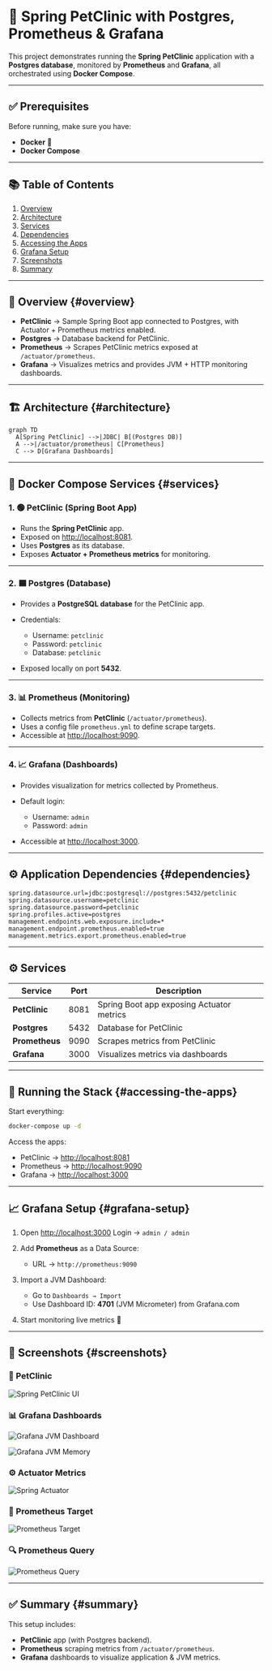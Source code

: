 

# 🐾 Spring PetClinic with Postgres, Prometheus & Grafana

This project demonstrates running the **Spring PetClinic** application with a **Postgres database**, monitored by **Prometheus** and **Grafana**, all orchestrated using **Docker Compose**.

---

## ✅ Prerequisites

Before running, make sure you have:

* **Docker** 🐳
* **Docker Compose**

---

## 📚 Table of Contents

1. [Overview](#overview)
2. [Architecture](#architecture)
3. [Services](#services)
4. [Dependencies](#dependencies)
5. [Accessing the Apps](#accessing-the-apps)
6. [Grafana Setup](#grafana-setup)
7. [Screenshots](#screenshots)
8. [Summary](#summary)

---

## 🔎 Overview {#overview}

* **PetClinic** → Sample Spring Boot app connected to Postgres, with Actuator + Prometheus metrics enabled.
* **Postgres** → Database backend for PetClinic.
* **Prometheus** → Scrapes PetClinic metrics exposed at `/actuator/prometheus`.
* **Grafana** → Visualizes metrics and provides JVM + HTTP monitoring dashboards.

---

## 🏗️ Architecture {#architecture}

```mermaid
graph TD
  A[Spring PetClinic] -->|JDBC| B[(Postgres DB)]
  A -->|/actuator/prometheus| C[Prometheus]
  C --> D[Grafana Dashboards]
````

---

## 🐳 Docker Compose Services {#services}

### 1. 🟢 PetClinic (Spring Boot App)

* Runs the **Spring PetClinic** app.
* Exposed on [http://localhost:8081](http://localhost:8081).
* Uses **Postgres** as its database.
* Exposes **Actuator + Prometheus metrics** for monitoring.

---

### 2. 🟦 Postgres (Database)

* Provides a **PostgreSQL database** for the PetClinic app.
* Credentials:

  * Username: `petclinic`
  * Password: `petclinic`
  * Database: `petclinic`
* Exposed locally on port **5432**.

---

### 3. 📊 Prometheus (Monitoring)

* Collects metrics from **PetClinic** (`/actuator/prometheus`).
* Uses a config file `prometheus.yml` to define scrape targets.
* Accessible at [http://localhost:9090](http://localhost:9090).

---

### 4. 📈 Grafana (Dashboards)

* Provides visualization for metrics collected by Prometheus.
* Default login:

  * Username: `admin`
  * Password: `admin`
* Accessible at [http://localhost:3000](http://localhost:3000).

---

## ⚙️ Application Dependencies {#dependencies}

```
spring.datasource.url=jdbc:postgresql://postgres:5432/petclinic
spring.datasource.username=petclinic
spring.datasource.password=petclinic
spring.profiles.active=postgres
management.endpoints.web.exposure.include=*
management.endpoint.prometheus.enabled=true
management.metrics.export.prometheus.enabled=true
```

---

## ⚙️ Services

| Service        | Port | Description                               |
| -------------- | ---- | ----------------------------------------- |
| **PetClinic**  | 8081 | Spring Boot app exposing Actuator metrics |
| **Postgres**   | 5432 | Database for PetClinic                    |
| **Prometheus** | 9090 | Scrapes metrics from PetClinic            |
| **Grafana**    | 3000 | Visualizes metrics via dashboards         |

---

## 🚀 Running the Stack {#accessing-the-apps}

Start everything:

```bash
docker-compose up -d
```

Access the apps:

* PetClinic → [http://localhost:8081](http://localhost:8081)
* Prometheus → [http://localhost:9090](http://localhost:9090)
* Grafana → [http://localhost:3000](http://localhost:3000)

---

## 📈 Grafana Setup {#grafana-setup}

1. Open [http://localhost:3000](http://localhost:3000)
   Login → `admin / admin`

2. Add **Prometheus** as a Data Source:

   * URL → `http://prometheus:9090`

3. Import a JVM Dashboard:

   * Go to `Dashboards → Import`
   * Use Dashboard ID: **4701** (JVM Micrometer) from Grafana.com

4. Start monitoring live metrics 🚀

---

## 📸 Screenshots {#screenshots}

### 🐶 PetClinic

![Spring PetClinic UI](spring.png)

### 📊 Grafana Dashboards

![Grafana JVM Dashboard](dashboard1.png)

![Grafana JVM Memory](dashboard2.png)

### ⚙️ Actuator Metrics

![Spring Actuator](actuator.png)

### 🎯 Prometheus Target

![Prometheus Target](target.png)

### 🔍 Prometheus Query

![Prometheus Query](query.png)

---

## ✅ Summary {#summary}

This setup includes:

* **PetClinic** app (with Postgres backend).
* **Prometheus** scraping metrics from `/actuator/prometheus`.
* **Grafana** dashboards to visualize application & JVM metrics.

